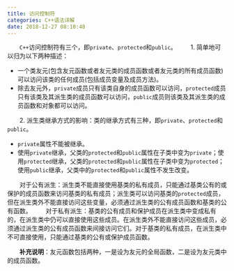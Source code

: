 ```yaml
---
title: 访问控制符
categories: C++语法详解
date: 2018-12-27 08:10:48
---
```

&emsp;&emsp;`C++`访问控制符有三个，即`private`、`protected`和`public`。<!--more-->
&emsp;&emsp;1. 简单地可以归为以下两种描述：

- 一个类友元(包含友元函数或者友元类的成员函数或者友元类的所有成员函数)可以访问该类的任何成员(包括成员变量及成员方法)。
- 除去友元外，`private`成员只有该类自身的成员函数可以访问，`protected`成员只有该类及其派生类的成员函数可以访问，`public`成员则该类及其派生类的成员函数和对象都可以访问。

&emsp;&emsp;2. 派生类继承方式的影响：类的继承方式有三种，即`private`、`protected`和`public`。

- `private`属性不能被继承。
- 使用`private`继承，父类的`protected`和`public`属性在子类中变为`private`；使用`protected`继承，父类的`protected`和`public`属性在子类中变为`protected`；使用`public`继承，父类中的`protected`和`public`属性不发生改变。

&emsp;&emsp;对于公有派生：派生类不能直接使用基类的私有成员，只能通过基类公有的或保护的成员函数来访问基类的私有成员；派生类可以访问基类的`protected`成员，但在派生类外不能直接访问这些变量，必须通过派生类的公有成员函数和基类的公有函数。
&emsp;&emsp;对于私有派生：基类的公有成员和保护成员在派生类中变成私有的，在派生类中仍可以直接使用这些成员。在派生类外不能直接访问这些成员，必须通过派生类的公有成员函数来间接访问它们。对于基类的私有成员，在派生类中不可直接使用，只能通过基类的公有或保护成员函数。

&emsp;&emsp;**补充说明**：友元函数包括两种，一是设为友元的全局函数，二是设为友元类中的成员函数。